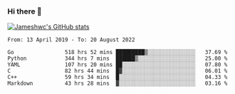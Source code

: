 ### Hi there 👋

[![Jameshwc's GitHub stats](https://github-readme-stats.vercel.app/api?username=jameshwc)](https://github.com/anuraghazra/github-readme-stats)

<!--START_SECTION:waka-->

```text
From: 13 April 2019 - To: 20 August 2022

Go                518 hrs 52 mins █████████▒░░░░░░░░░░░░░░░   37.69 %
Python            344 hrs 7 mins  ██████▒░░░░░░░░░░░░░░░░░░   25.00 %
YAML              107 hrs 20 mins ██░░░░░░░░░░░░░░░░░░░░░░░   07.80 %
C                 82 hrs 44 mins  █▓░░░░░░░░░░░░░░░░░░░░░░░   06.01 %
C++               59 hrs 34 mins  █░░░░░░░░░░░░░░░░░░░░░░░░   04.33 %
Markdown          43 hrs 28 mins  ▓░░░░░░░░░░░░░░░░░░░░░░░░   03.16 %
```

<!--END_SECTION:waka-->